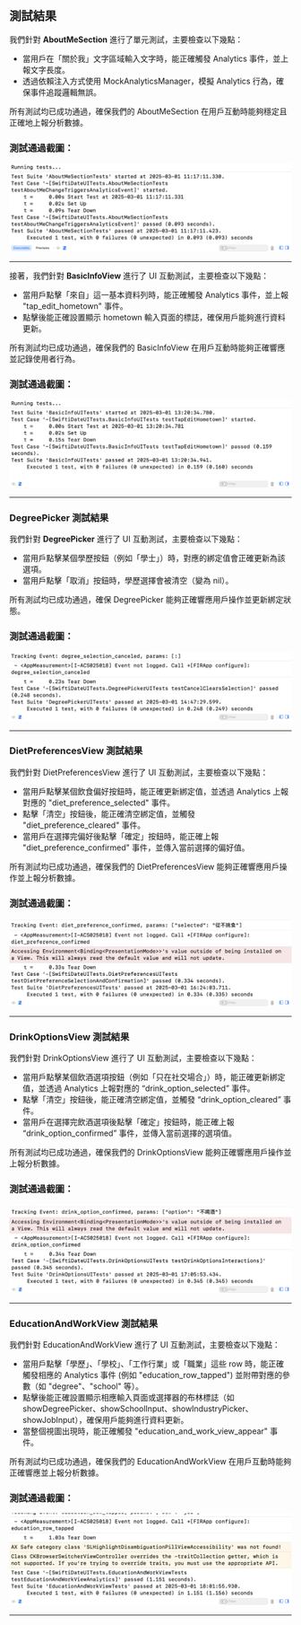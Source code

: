 ## 測試結果

我們針對 **AboutMeSection** 進行了單元測試，主要檢查以下幾點：

- 當用戶在「關於我」文字區域輸入文字時，能正確觸發 Analytics 事件，並上報文字長度。
- 透過依賴注入方式使用 MockAnalyticsManager，模擬 Analytics 行為，確保事件追蹤邏輯無誤。

所有測試均已成功通過，確保我們的 AboutMeSection 在用戶互動時能夠穩定且正確地上報分析數據。

### 測試通過截圖：
![AboutMeSection 測試通過](./AboutMeSectionTestResult.png)

---

接著，我們針對 **BasicInfoView** 進行了 UI 互動測試，主要檢查以下幾點：

- 當用戶點擊「來自」這一基本資料列時，能正確觸發 Analytics 事件，並上報 "tap_edit_hometown" 事件。
- 點擊後能正確設置顯示 hometown 輸入頁面的標誌，確保用戶能夠進行資料更新。

所有測試均已成功通過，確保我們的 BasicInfoView 在用戶互動時能夠正確響應並記錄使用者行為。

### 測試通過截圖：
![BasicInfoView 測試通過](./BasicInfoTestResult.png)

---

### DegreePicker 測試結果
我們針對 **DegreePicker** 進行了 UI 互動測試，主要檢查以下幾點：

- 當用戶點擊某個學歷按鈕（例如「學士」）時，對應的綁定值會正確更新為該選項。
- 當用戶點擊「取消」按鈕時，學歷選擇會被清空（變為 nil）。

所有測試均已成功通過，確保 DegreePicker 能夠正確響應用戶操作並更新綁定狀態。

### 測試通過截圖：
![DegreePicker 測試通過](./DegreePickerTestResult.png)

---

### DietPreferencesView 測試結果
我們針對 DietPreferencesView 進行了 UI 互動測試，主要檢查以下幾點：

- 當用戶點擊某個飲食偏好按鈕時，能正確更新綁定值，並透過 Analytics 上報對應的 "diet_preference_selected" 事件。
- 點擊「清空」按鈕後，能正確清空綁定值，並觸發 "diet_preference_cleared" 事件。
- 當用戶在選擇完偏好後點擊「確定」按鈕時，能正確上報 "diet_preference_confirmed" 事件，並傳入當前選擇的偏好值。

所有測試均已成功通過，確保我們的 DietPreferencesView 能夠正確響應用戶操作並上報分析數據。

### 測試通過截圖：
![DietPreferencesView 測試通過](./DietPreferencesTestResult.png)

---

### DrinkOptionsView 測試結果

我們針對 DrinkOptionsView 進行了 UI 互動測試，主要檢查以下幾點：

- 當用戶點擊某個飲酒選項按鈕（例如「只在社交場合」）時，能正確更新綁定值，並透過 Analytics 上報對應的 “drink_option_selected” 事件。
- 點擊「清空」按鈕後，能正確清空綁定值，並觸發 “drink_option_cleared” 事件。
- 當用戶在選擇完飲酒選項後點擊「確定」按鈕時，能正確上報 “drink_option_confirmed” 事件，並傳入當前選擇的選項值。

所有測試均已成功通過，確保我們的 DrinkOptionsView 能夠正確響應用戶操作並上報分析數據。

### 測試通過截圖：
![DrinkOptionsView 測試通過](./DrinkOptionsTestResult.png)

---

### EducationAndWorkView 測試結果

我們針對 EducationAndWorkView 進行了 UI 互動測試，主要檢查以下幾點：

- 當用戶點擊「學歷」、「學校」、「工作行業」或「職業」這些 row 時，能正確觸發相應的 Analytics 事件 (例如 "education_row_tapped") 並附帶對應的參數（如 "degree"、"school" 等）。
- 點擊後能正確設置顯示相應輸入頁面或選擇器的布林標誌（如 showDegreePicker、showSchoolInput、showIndustryPicker、showJobInput），確保用戶能夠進行資料更新。
- 當整個視圖出現時，能正確觸發 "education_and_work_view_appear" 事件。

所有測試均已成功通過，確保我們的 EducationAndWorkView 在用戶互動時能夠正確響應並上報分析數據。

### 測試通過截圖：
![EducationAndWorkView 測試通過](./EducationAndWorkViewTestResult.png)

---
